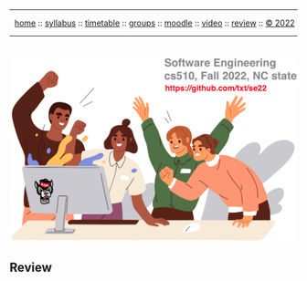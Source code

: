   <a name=top><br><hr>
  <p align=center>
  &nbsp;<a href="/README.md#top">home</a> ::
  <a href="/docs/syllabus.md#top">syllabus</a> ::
  <a href="/docs/syllabus.md#timetable">timetable</a> ::
  <a href="https://docs.google.com/spreadsheets/d/1KKskduN7m1R3WYhQTLyWJgxkAvrp2UV-LEu5JWN26xo/edit#gid=0">groups</a> ::
  <a href="https://moodle-courses2223.wolfware.ncsu.edu/course/view.php?id=1771">moodle</a> ::
  <a href="https://ncsu.hosted.panopto.com/Panopto/Pages/Sessions/List.aspx#folderID=%22389b8ebf-2f29-4c15-8231-aee9000e3f05%22">video</a> ::
  <a href="/docs/review.md">review</a> ::
  <a href="/LICENSE.md#top">&copy; 2022</a>
  <hr>
  <br>
  <a href="/README.md#top"><img  width=700 src="/etc/img/banner.png"></a>
  






## Review


